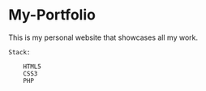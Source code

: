 # My-Portfolio
This is my personal website that showcases all my work.

	Stack:
	
		HTML5
		CSS3
		PHP
